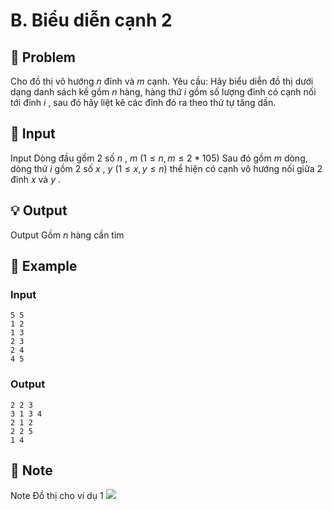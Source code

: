 # B. Biểu diễn cạnh 2

## 📖 Problem

Cho đồ thị vô hướng
$n$
đỉnh và
$m$
cạnh.
Yêu cầu:
Hãy biểu diễn đồ thị dưới dạng danh sách kề gồm
$n$
hàng, hàng thứ
$i$
gồm số lượng đỉnh có cạnh nối tới đỉnh
$i$
, sau đó hãy liệt kê các đỉnh đó ra theo thứ tự tăng dần.


## 🧩 Input

Input
Dòng đầu gồm
$2$
số
$n$
,
$m$
$(1 ≤n,m≤ 2 * 105)$
Sau đó gồm
$m$
dòng, dòng thứ
$i$
gồm
$2$
số
$x$
,
$y$
$(1 ≤x,y≤n)$
thể hiện có cạnh vô hướng nối giữa
$2$
đỉnh
$x$
và
$y$
.


## 💡 Output

Output
Gồm
$n$
hàng cần tìm


## 🧠 Example

### Input

```text
5 5
1 2
1 3
2 3
2 4
4 5
```

### Output

```text
2 2 3 
3 1 3 4 
2 1 2 
2 2 5 
1 4
```



## 📝 Note

Note
Đồ thị cho ví dụ
$1$
![](https://espresso.codeforces.com/49e92195cbd7eb8a4072ec830d32ea1196f8176e.png)

